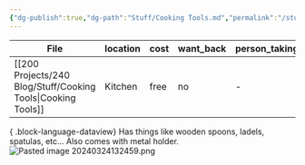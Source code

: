 ```yaml
---
{"dg-publish":true,"dg-path":"Stuff/Cooking Tools.md","permalink":"/stuff/cooking-tools/"}
---
```



| File                                                            | location | cost | want_back | person_taking |
| --------------------------------------------------------------- | -------- | ---- | --------- | ------------- |
| [[200 Projects/240 Blog/Stuff/Cooking Tools\|Cooking Tools]] | Kitchen  | free | no        | \-            |

{ .block-language-dataview}
Has things like wooden spoons, ladels, spatulas, etc...
Also comes with metal holder.
![Pasted image 20240324132459.png](/img/user/Attachments/Pasted%20image%2020240324132459.png)